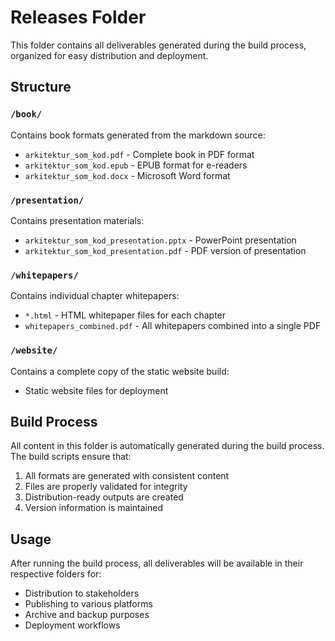 # Releases Folder

This folder contains all deliverables generated during the build process, organized for easy distribution and deployment.

## Structure

### `/book/`
Contains book formats generated from the markdown source:
- `arkitektur_som_kod.pdf` - Complete book in PDF format
- `arkitektur_som_kod.epub` - EPUB format for e-readers
- `arkitektur_som_kod.docx` - Microsoft Word format

### `/presentation/`
Contains presentation materials:
- `arkitektur_som_kod_presentation.pptx` - PowerPoint presentation
- `arkitektur_som_kod_presentation.pdf` - PDF version of presentation

### `/whitepapers/`
Contains individual chapter whitepapers:
- `*.html` - HTML whitepaper files for each chapter
- `whitepapers_combined.pdf` - All whitepapers combined into a single PDF

### `/website/`
Contains a complete copy of the static website build:
- Static website files for deployment

## Build Process

All content in this folder is automatically generated during the build process. The build scripts ensure that:

1. All formats are generated with consistent content
2. Files are properly validated for integrity
3. Distribution-ready outputs are created
4. Version information is maintained

## Usage

After running the build process, all deliverables will be available in their respective folders for:
- Distribution to stakeholders
- Publishing to various platforms
- Archive and backup purposes
- Deployment workflows